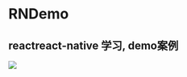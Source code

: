 # RNDemo
## reactreact-native 学习, demo案例
![](https://github.com/BianJiantao/RNDemo/blob/master/RNDemo.gif?raw=true)
